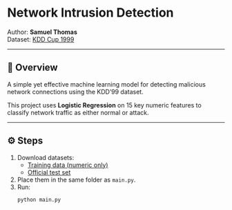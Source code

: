 # Network Intrusion Detection

Author: **Samuel Thomas**  
Dataset: [KDD Cup 1999](https://kdd.ics.uci.edu/databases/kddcup99/kddcup99.html)

---

## 📘 Overview
A simple yet effective machine learning model for detecting malicious network connections using the KDD’99 dataset.

This project uses **Logistic Regression** on 15 key numeric features to classify network traffic as either normal or attack.

---

## ⚙️ Steps
1. Download datasets:
   - [Training data (numeric only)](https://drive.google.com/file/d/1Bi5MJwwMJUOfPojXo174xBRV9NeGA_Qp/view?usp=sharing)
   - [Official test set](https://drive.google.com/file/d/1QRinffdxl-aolgiokm6-XJElKGJB1ZSH/view?usp=sharing)
2. Place them in the same folder as `main.py`.
3. Run:
   ```bash
   python main.py
